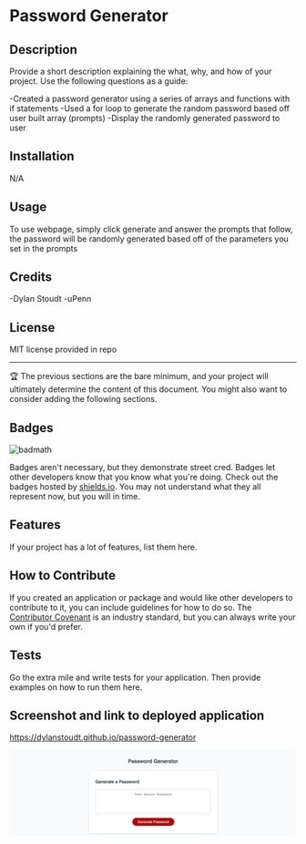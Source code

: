 # Password Generator

## Description

Provide a short description explaining the what, why, and how of your project. Use the following questions as a guide:

-Created a password generator using a series of arrays and functions with if statements
-Used a for loop to generate the random password based off user built array (prompts)
-Display the randomly generated password to user

## Installation

N/A

## Usage

To use webpage, simply click generate and answer the prompts that follow, the password will be randomly generated based off of the parameters you set in the prompts

## Credits

-Dylan Stoudt
-uPenn

## License

MIT license provided in repo

---

🏆 The previous sections are the bare minimum, and your project will ultimately determine the content of this document. You might also want to consider adding the following sections.

## Badges

![badmath](https://img.shields.io/github/languages/top/nielsenjared/badmath)

Badges aren't necessary, but they demonstrate street cred. Badges let other developers know that you know what you're doing. Check out the badges hosted by [shields.io](https://shields.io/). You may not understand what they all represent now, but you will in time.

## Features

If your project has a lot of features, list them here.

## How to Contribute

If you created an application or package and would like other developers to contribute to it, you can include guidelines for how to do so. The [Contributor Covenant](https://www.contributor-covenant.org/) is an industry standard, but you can always write your own if you'd prefer.

## Tests

Go the extra mile and write tests for your application. Then provide examples on how to run them here.

## Screenshot and link to deployed application
https://dylanstoudt.github.io/password-generator

![Screenshot of Application](./Assets/imgs/Screenshot.png)